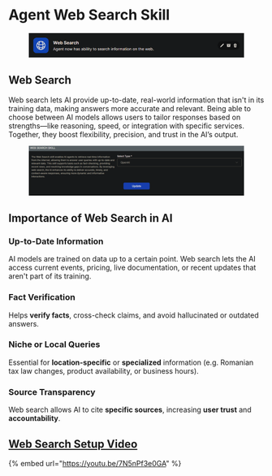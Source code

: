 # Agent Web Search Skill

<figure><img src="../.gitbook/assets/image (168).png" alt=""><figcaption></figcaption></figure>

## Web Search

Web search lets AI provide up-to-date, real-world information that isn't in its training data, making answers more accurate and relevant. Being able to choose between AI models allows users to tailor responses based on strengths—like reasoning, speed, or integration with specific services. Together, they boost flexibility, precision, and trust in the AI’s output.

<figure><img src="../.gitbook/assets/image (169).png" alt=""><figcaption></figcaption></figure>

## **Importance of Web Search in AI**

### **Up-to-Date Information**

AI models are trained on data up to a certain point. Web search lets the AI access current events, pricing, live documentation, or recent updates that aren't part of its training.

### Fact Verification

Helps **verify facts**, cross-check claims, and avoid hallucinated or outdated answers.

### Niche or Local Queries

Essential for **location-specific** or **specialized** information (e.g. Romanian tax law changes, product availability, or business hours).

### Source Transparency

Web search allows AI to cite **specific sources**, increasing **user trust** and **accountability**.

## [Web Search Setup Video](https://youtu.be/7N5nPf3e0GA)

{% embed url="https://youtu.be/7N5nPf3e0GA" %}
